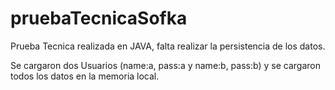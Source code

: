 # pruebaTecnicaSofka

Prueba Tecnica realizada en JAVA, falta realizar la persistencia de los datos.

Se cargaron dos Usuarios (name:a, pass:a y name:b, pass:b) y se cargaron todos los datos en la memoria local.
